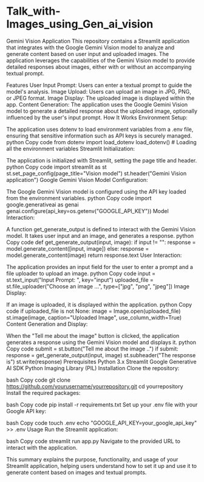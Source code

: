 # Talk_with-Images_using_Gen_ai_vision

Gemini Vision Application
This repository contains a Streamlit application that integrates with the Google Gemini Vision model to analyze and generate content based on user input and uploaded images. The application leverages the capabilities of the Gemini Vision model to provide detailed responses about images, either with or without an accompanying textual prompt.

Features
User Input Prompt: Users can enter a textual prompt to guide the model's analysis.
Image Upload: Users can upload an image in JPG, PNG, or JPEG format.
Image Display: The uploaded image is displayed within the app.
Content Generation: The application uses the Google Gemini Vision model to generate a detailed response about the uploaded image, optionally influenced by the user's input prompt.
How It Works
Environment Setup:

The application uses dotenv to load environment variables from a .env file, ensuring that sensitive information such as API keys is securely managed.
python
Copy code
from dotenv import load_dotenv
load_dotenv()  # Loading all the environment variables
Streamlit Initialization:

The application is initialized with Streamlit, setting the page title and header.
python
Copy code
import streamlit as st
st.set_page_config(page_title="Vision model")
st.header("Gemini Vision application")
Google Gemini Vision Model Configuration:

The Google Gemini Vision model is configured using the API key loaded from the environment variables.
python
Copy code
import google.generativeai as genai
genai.configure(api_key=os.getenv("GOOGLE_API_KEY"))
Model Interaction:

A function get_generate_output is defined to interact with the Gemini Vision model. It takes user input and an image, and generates a response.
python
Copy code
def get_generate_output(input, image):
    if input != "":
        response = model.generate_content([input, image])
    else:
        response = model.generate_content(image)
    return response.text
User Interaction:

The application provides an input field for the user to enter a prompt and a file uploader to upload an image.
python
Copy code
input = st.text_input("Input Prompt: ", key="input")
uploaded_file = st.file_uploader("Choose an image ...", type=["jpg", "png", "jpeg"])
Image Display:

If an image is uploaded, it is displayed within the application.
python
Copy code
if uploaded_file is not None:
    image = Image.open(uploaded_file)
    st.image(image, caption="Uploaded Image", use_column_width=True)
Content Generation and Display:

When the "Tell me about the image" button is clicked, the application generates a response using the Gemini Vision model and displays it.
python
Copy code
submit = st.button("Tell me about the image ..")
if submit:
    response = get_generate_output(input, image)
    st.subheader("The response is")
    st.write(response)
Prerequisites
Python 3.x
Streamlit
Google Generative AI SDK
Python Imaging Library (PIL)
Installation
Clone the repository:

bash
Copy code
git clone https://github.com/yourusername/yourrepository.git
cd yourrepository
Install the required packages:

bash
Copy code
pip install -r requirements.txt
Set up your .env file with your Google API key:

bash
Copy code
touch .env
echo "GOOGLE_API_KEY=your_google_api_key" >> .env
Usage
Run the Streamlit application:

bash
Copy code
streamlit run app.py
Navigate to the provided URL to interact with the application.

This summary explains the purpose, functionality, and usage of your Streamlit application, helping users understand how to set it up and use it to generate content based on images and textual prompts.








